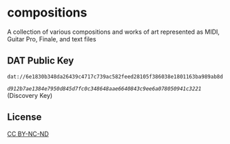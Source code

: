 compositions
============

A collection of various compositions and works of art represented as MIDI, Guitar Pro, Finale, and text files

## DAT Public Key

```
dat://6e1830b348da26439c4717c739ac582feed28105f386038e1801163ba989ab8d
```

_`d912b7ae1384e7950d845d7fc0c348648aae6640843c9ee6a078050941c3221`_ (Discovery Key)

## License

[CC BY-NC-ND](LICENSE.md)
